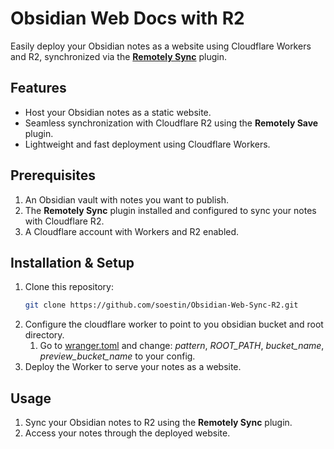 # Obsidian Web Docs with R2

Easily deploy your Obsidian notes as a website using Cloudflare Workers and R2, synchronized via the [**Remotely Sync**](https://github.com/sboesen/remotely-sync) plugin.

## Features
- Host your Obsidian notes as a static website.
- Seamless synchronization with Cloudflare R2 using the **Remotely Save** plugin.
- Lightweight and fast deployment using Cloudflare Workers.

## Prerequisites
1. An Obsidian vault with notes you want to publish.
2. The **Remotely Sync** plugin installed and configured to sync your notes with Cloudflare R2.
3. A Cloudflare account with Workers and R2 enabled.

## Installation & Setup
1. Clone this repository:
   ```bash
   git clone https://github.com/soestin/Obsidian-Web-Sync-R2.git
   ```
2. Configure the cloudflare worker to point to you obsidian bucket and root directory.
   1. Go to [wranger.toml](wrangler.toml) and change: *pattern*, *ROOT_PATH*, *bucket_name*, *preview_bucket_name* to your config.
3. Deploy the Worker to serve your notes as a website.

## Usage
1. Sync your Obsidian notes to R2 using the **Remotely Sync** plugin.
2. Access your notes through the deployed website.

